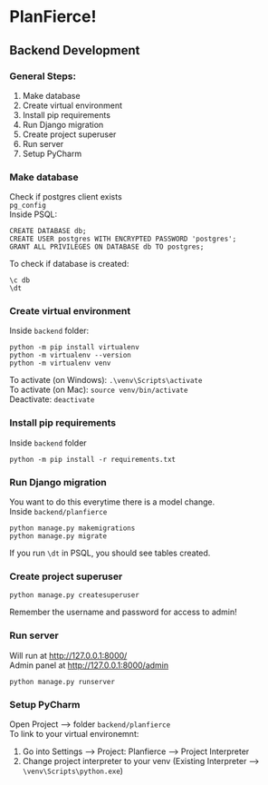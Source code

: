 # PlanFierce!

## Backend Development

### General Steps:
1. Make database
1. Create virtual environment
1. Install pip requirements
1. Run Django migration
1. Create project superuser
1. Run server
1. Setup PyCharm

### Make database
Check if postgres client exists  
`pg_config`  
Inside PSQL:
```
CREATE DATABASE db;
CREATE USER postgres WITH ENCRYPTED PASSWORD 'postgres';
GRANT ALL PRIVILEGES ON DATABASE db TO postgres;
```
To check if database is created:
```
\c db
\dt
```

### Create virtual environment
Inside `backend` folder:
```
python -m pip install virtualenv
python -m virtualenv --version
python -m virtualenv venv
```
To activate (on Windows): `.\venv\Scripts\activate`  
To activate (on Mac): `source venv/bin/activate`  
Deactivate: `deactivate`

### Install pip requirements
Inside `backend` folder
```
python -m pip install -r requirements.txt
```

### Run Django migration
You want to do this everytime there is a model change.  
Inside `backend/planfierce`
```
python manage.py makemigrations
python manage.py migrate
```
If you run `\dt` in PSQL, you should see tables created.

### Create project superuser
```
python manage.py createsuperuser
```
Remember the username and password for access to admin!

### Run server
Will run at http://127.0.0.1:8000/  
Admin panel at http://127.0.0.1:8000/admin
```
python manage.py runserver
```

### Setup PyCharm
Open Project --> folder `backend/planfierce`  
To link to your virtual environemnt:
1. Go into Settings --> Project: Planfierce --> Project Interpreter
1. Change project interpreter to your venv (Existing Interpreter --> `\venv\Scripts\python.exe`)
